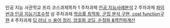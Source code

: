 인공 지능 사관학교 프리 코스과제목차
1 주차과제
[인공 지능사례분석](https://colab.research.google.com/drive/1yzwvBxllhyjfAQF8ItSfcJ0KV52jtxvv)
2 주차과제
[파이썬과 인공 지능기초수학](https://colab.research.google.com/drive/1yzwvBxllhyjfAQF8ItSfcJ0KV52jtxvv)
삼 주차과제
[학습률 최적화, 군집 분석 구현, cost function구현](https://colab.research.google.com/drive/1OiNnGW2nOpYgEgm1ogZ-wdOK8MBHABOI)
4 주차과제
[딥 러닝 ㅇ 용어 정리, 암호화 코딩, 순정파 &역전파계산](https://colab.research.google.com/drive/1cksERFRfwD1NfVRKUFYqt4NJbjn0edJj)
